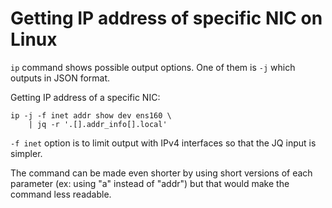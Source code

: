 # Getting IP address of specific NIC on Linux

`ip` command shows possible output options. One of them is `-j` which outputs in JSON format.

Getting IP address of a specific NIC:

```
ip -j -f inet addr show dev ens160 \
    | jq -r '.[].addr_info[].local'
```

`-f inet` option is to limit output with IPv4 interfaces so that the JQ input is simpler.

The command can be made even shorter by using short versions of each parameter (ex: using "a" instead of "addr") but
that would make the command less readable.
